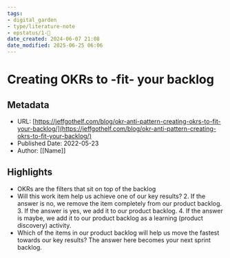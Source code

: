 ```yaml
---
tags: 
- digital_garden
- type/literature-note
- epstatus/1-🌱
date_created: 2024-06-07 21:08
date_modified: 2025-06-25 06:06
---
```

# Creating OKRs to -fit- your backlog

## Metadata

* URL: [https://jeffgothelf.com/blog/okr-anti-pattern-creating-okrs-to-fit-your-backlog/](https://jeffgothelf.com/blog/okr-anti-pattern-creating-okrs-to-fit-your-backlog/)
* Published Date: 2022-05-23
* Author: [[Name]]

## Highlights

* OKRs are the filters that sit on top of the backlog
* Will this work item help us achieve one of our key results? 2. If the answer is no, we remove the item completely from our product backlog. 3. If the answer is yes, we add it to our product backlog. 4. If the answer is maybe, we add it to our product backlog as a learning (product discovery) activity.
* Which of the items in our product backlog will help us move the fastest towards our key results? The answer here becomes your next sprint backlog.